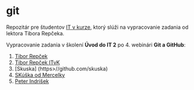 # git
Repozitár pre študentov [IT v kurze](https://www.itvkurze.sk/), ktorý slúži na vypracovanie zadania od lektora Tibora Repčeka.

Vypracovanie zadania v školení **Úvod do IT 2** po 4. webinári **Git a GitHub**:

1. [Tibor Repček](https://github.com/tiborepcek)
1. [Tibor Repček ITvK](https://github.com/tiborITvK/)
1. [Skuska] (https>//github.com/skuska)
1. [SKúška od Mercelky](https://github.com/skuska/)
1. [Peter Indrišek](https://github.com/5R-I)

